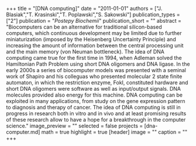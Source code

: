 +++
title = "[DNA computing]"
date = "2011-01-01"
authors = ["J. Blasiak","T. Krasinski","T. Poplawski","S. Sakowski"]
publication_types = ["2"]
publication = "_Postepy Biochemii_"
publication_short = ""
abstract = "Biocomputers can be an alternative for traditional silicon-based computers, which continuous development may be limited due to further miniaturization (imposed by the Heisenberg Uncertainty Principle) and increasing the amount of information between the central processing unit and the main memory (von Neuman bottleneck). The idea of DNA computing came true for the first time in 1994, when Adleman solved the Hamiltonian Path Problem using short DNA oligomers and DNA ligase. In the early 2000s a series of biocomputer models was presented with a seminal work of Shapiro and his colleguas who presented molecular 2 state finite automaton, in which the restriction enzyme, FokI, constituted hardware and short DNA oligomers were software as well as input/output signals. DNA molecules provided also energy for this machine. DNA computing can be exploited in many applications, from study on the gene expression pattern to diagnosis and therapy of cancer. The idea of DNA computing is still in progress in research both in vitro and in vivo and at least promising results of these research allow to have a hope for a breakthrough in the computer science."
image_preview = ""
selected = false
projects = [dna-computer.md]
math = true
highlight = true
[header]
image = ""
caption = ""
+++

